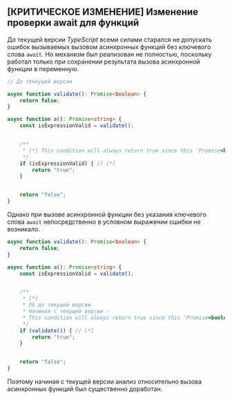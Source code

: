 ## [КРИТИЧЕСКОЕ ИЗМЕНЕНИЕ] Изменение проверки await для функций

До текущей версии _TypeScript_ всеми силами старался не допускать ошибок вызываемых вызовом асинхронных функций без ключевого слова `await`. Но механизм был реализован не полностью, поскольку работал только при сохранении результата вызова асинхронной функции в переменную.

`````ts
// До теккущей версии

async function validate(): Promise<boolean> {
    return false;
}

async function a(): Promise<string> {
    const isExpressionValid = validate();


    /**
     * [*] This condition will always return true since this 'Promise<boolean>' is always defined.ts(2801)
     */
    if (isExpressionValid) { // [*]
        return "true";
    }


    return "false";
}
`````

Однако при вызове асинхронной функции без указания ключевого слова `await` непосредственно в условном выражении ошибки не возникало.

`````ts
async function validate(): Promise<boolean> {
    return false;
}

async function a(): Promise<string> {
    const isExpressionValid = validate();


    /**
     * [*]
     * Ok до текущей версии
     * Начиная с текущей версии - 
     * This condition will always return true since this 'Promise<boolean>' is always defined.ts(2801)
     */
    if (validate()) { // [*]
        return "true";
    }


    return "false";
}
`````

Поэтому начиная с текущей версии анализ относительно вызова асинхронных функций был существенно доработан.

